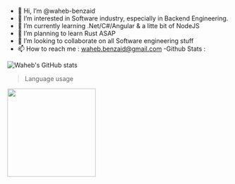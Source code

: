 - 👋 Hi, I’m @waheb-benzaid
- 👀 I’m interested in Software industry, especially in Backend Engineering.
- 🌱 I’m currently learning .Net/C#/Angular & a litte bit of NodeJS
- 🌱 I’m planning to learn Rust ASAP
- 💞️ I’m looking to collaborate on all Software engineering stuff
- 📫 How to reach me : waheb.benzaid@gmail.com
-Github Stats : 

![Waheb's GitHub stats](https://github-readme-stats.vercel.app/api?username=waheb-benzaid&count_private=true)

> Language usage

<div>
    <img height="200px" src="https://github-readme-stats-api-holic-x.vercel.app/api/top-langs/?username=waheb-benzaid&theme=gruvbox_light&layout=compact"/>
</div>
